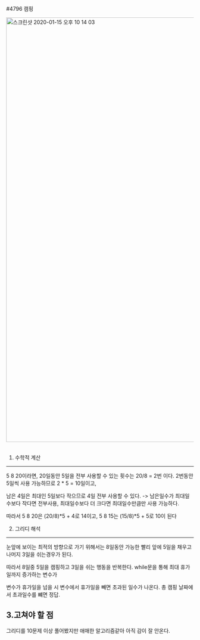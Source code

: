 #4796 캠핑

<img width="1140" alt="스크린샷 2020-01-15 오후 10 14 03" src="https://user-images.githubusercontent.com/56511253/72484263-fe16e180-3846-11ea-9f98-8fe009b8d81b.png">
<br><br>

1. 수학적 계산
-------
5 8 20이라면, 20일동안 5일을 전부 사용할 수 있는 횟수는 20/8 = 2번 이다. 2번동안 5일씩 사용 가능하므로 2 * 5 = 10일이고, 

남은 4일은 최대인 5일보다 작으므로 4일 전부 사용할 수 있다.
  -> 남은일수가 최대일수보다 작다면 전부사용, 최대일수보다 더 크다면 최대일수만큼만 사용 가능하다.
  
  따라서 5 8 20은 (20/8)*5 + 4로 14이고,
       5 8 15는 (15/8)*5 + 5로 10이 된다
       
       
       
2. 그리디 해석
-------
눈앞에 보이는 최적의 방향으로 가기 위해서는 8일동안 가능한 빨리 앞에 5일을 채우고 나머지 3일을 쉬는경우가 된다.

따라서 8일중 5일을 캠핑하고 3일을 쉬는 행동을 반복한다. while문을 통해 최대 휴가일까지 증가하는 변수가

변수가 휴가일을 넘을 시 변수에서 휴가일을 빼면 초과된 일수가 나온다. 총 캠핑 날짜에서 초과일수를 뺴면 정답.




3.고쳐야 할 점
--------
그리디를 10문제 이상 풀어봤지만 애매한 알고리즘같아 아직 감이 잘 안온다.
